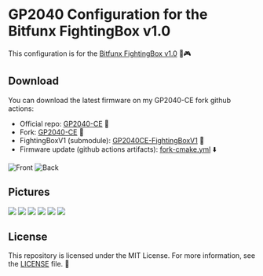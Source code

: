# GP2040 Configuration for the Bitfunx FightingBox v1.0

This configuration is for the [Bitfunx FightingBox v1.0](https://aliexpress.com/item/1005005535007514.html) 🥊🎮

## Download

You can download the latest firmware on my GP2040-CE fork github actions:

- Official repo: [GP2040-CE](https://github.com/OpenStickCommunity/GP2040-CE) 📁
- Fork: [GP2040-CE](https://github.com/Thoxy67/GP2040-CE) 🍴
- FightingBoxV1 (submodule): [GP2040CE-FightingBoxV1](https://github.com/Thoxy67/GP2040CE-FightingBoxV1) 🔧
- Firmware update (github actions artifacts): [fork-cmake.yml](https://github.com/Thoxy67/GP2040-CE/actions/workflows/fork-cmake.yml) ⬇️

![Front](./assets/Front.jpg) ![Back](./assets/Back.jpg)

## Pictures

![](./assets/5.jpg)
![](./assets/6.jpg)
![](./assets/7.jpg)
![](./assets/8.jpg)
![](./assets/9.jpg)
![](./assets/10.jpg)

## License 

This repository is licensed under the MIT License. For more information, see the [LICENSE](LICENSE) file. 📜